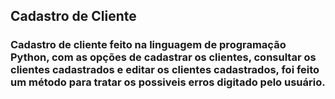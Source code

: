 ## Cadastro de Cliente

### Cadastro de cliente feito na linguagem de programação Python, com as opções de cadastrar os clientes, consultar os clientes cadastrados e editar os clientes cadastrados, foi feito um método para tratar os possiveis erros digitado pelo usuário.

